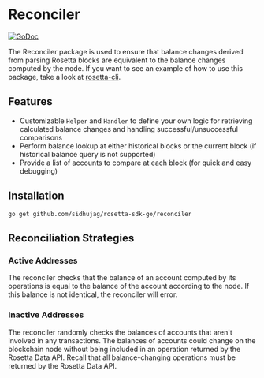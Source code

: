# Reconciler

[![GoDoc](https://img.shields.io/badge/go.dev-reference-007d9c?logo=go&logoColor=white&style=shield)](https://pkg.go.dev/github.com/sidhujag/rosetta-sdk-go/reconciler?tab=doc)

The Reconciler package is used to ensure that balance changes derived from
parsing Rosetta blocks are equivalent to the balance changes computed by the
node. If you want to see an example of how to use this package, take
a look at [rosetta-cli](https://github.com/coinbase/rosetta-cli).

## Features
* Customizable `Helper` and `Handler` to define your own logic for retrieving
calculated balance changes and handling successful/unsuccessful comparisons
* Perform balance lookup at either historical blocks or the current block (if
historical balance query is not supported)
* Provide a list of accounts to compare at each block (for quick and easy
debugging)

## Installation

```shell
go get github.com/sidhujag/rosetta-sdk-go/reconciler
```

## Reconciliation Strategies
### Active Addresses
The reconciler checks that the balance of an account computed by
its operations is equal to the balance of the account according
to the node. If this balance is not identical, the reconciler will
error.

### Inactive Addresses
The reconciler randomly checks the balances of accounts that aren't
involved in any transactions. The balances of accounts could change
on the blockchain node without being included in an operation
returned by the Rosetta Data API. Recall that all balance-changing
operations must be returned by the Rosetta Data API.
